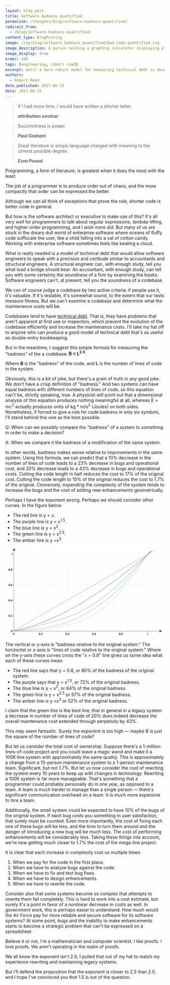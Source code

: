 ```yaml
---
layout: blog_post
title: Software badness quantified
permalink: /thoughts/blog/software-badness-quantified/
redirect_from:
  - /blog/software-badness-quantified/
content_type: BlogPosting
image: /img/blog/software_badness_quantified/bad-code-quantified.svg
image_description: A person holding a graphing calculator displaying plot data.
image_display: true
order: 200
tags: [engineering, robert read]
excerpt: Until a more robust model for measuring technical debt is developed, we suggest using a simple formula for measuring the "badness" of a codebase in order to facilitate system improvement decisions.
authors:
  - Robert Read
date_published: 2017-06-15
date: 2017-06-15
---
```

<blockquote class="post-blockquote" cite="http://quoteinvestigator.com/2012/04/28/shorter-letter/">
<p>If I had more time, I would have written a shorter letter.</p>
<cite><strong>attribution unclear</strong></cite>
</blockquote>

<blockquote class="post-blockquote" cite="http://www.paulgraham.com/power.html">
<p>Succinctness is power.</p>
<cite><strong>Paul Graham</strong></cite>
</blockquote>

<blockquote class="post-blockquote" cite="https://www.brainyquote.com/quotes/ezra_pound_398432">
<p>Great literature is simply language charged with meaning to the utmost possible degree.</p>
<cite><strong>Ezra Pound</strong></cite>
</blockquote>

Programming, a form of literature, is greatest when it does the most with the least.

The job of a programmer is to produce order out of chaos, and the more compactly that order can be expressed the better.

Although we can all think of exceptions that prove the rule, shorter code is better code in general.

But how is the software architect or executive to make use of this? It's all very well for programmers to talk about regular expressions, lambda-lifting, and higher-order programming, and I wish more did. But many of us are stuck in the dreary dull world of enterprise software where oceans of fluffy code suffocate the user, like a child falling into a vat of cotton candy. Working with enterprise software sometimes feels like beating a cloud.

What is really needed is a model of technical debt that would allow software engineers to speak with a precision and certitude similar to accountants and structural engineers. A structural engineer can, with enough study, tell you what load a bridge should bear. An accountant, with enough study, can tell you with some certainty the soundness of a firm by examining the books. Software engineers can't, at present, tell you the soundness of a codebase.

We can of course judge a codebase by two active criteria: if people use it, it's valuable. If it's testable, it's somewhat sound, to the extent that our tests measure fitness. But we can't examine a codebase and determine what the maintenance costs will be.

Codebases tend to have <a href="https://18f.gsa.gov/2015/09/04/what-is-technical-debt/">technical debt</a>. That is, they have problems that aren't apparent at first use or inspection, which prevent the evolution of the codebase efficiently and increase the maintenance costs. I'll take my hat off to anyone who can produce a good model of technical debt that's as useful as double-entry bookkeeping.

But in the meantime, I suggest this simple formula for measuring the "badness" of the a codebase: **B = L<sup>2.5</sup>**.

Where **B** is the "badness" of the code, and **L** is the number of lines of code in the system.

Obviously, this is a bit of joke, but there's a grain of truth in any good joke. We don't have a crisp definition of "badness." And two systems can have equal badness with different numbers of lines of code, so this equation can't be, strictly speaking, true. A physicist will point out that a dimensional analysis of this equation produces nothing meaningful at all, whereas E = mc<sup>2</sup> actually produces units of kg * m/s<sup>2</sup> (Joules) on both sides. Nonetheless, if forced to give a rule for code badness in only six symbols, I'll stand behind this one as the best possible.

Q: When can we possibly compare the "badness" of a system to something in order to make a decision?

A: When we compare it the badness of a modification of the same system.

In other words, badness makes sense relative to improvements in the same system. Using this formula, we can predict that a 10% decrease in the number of lines of code leads to a 23% decrease in bugs and operational cost, and 20% decrease leads to a 43% decrease in bugs and operational costs. Cutting the code length in half reduces the cost to 17% of the original cost. Cutting the code length to 10% of the original reduces the cost to 1.7% of the original. Conversely, expanding the complexity of the system tends to increase the bugs and the cost of adding new enhancements geometrically.

Perhaps I have the exponent wrong. Perhaps we should consider other curves. In the figure below:

- The red line is y = x.
- The purple line is y = x<sup>1.5</sup>.
- The blue line is y = x<sup>2</sup>.
- The green line is y = x<sup>2.5</sup>.
- The amber line is y =x<sup>3</sup>.

![A graph showing the plot curves of different software badness quantification formulas.](/img/blog/software_badness_quantified/software-badness-quantified-graph.svg)

The vertical or y-axis is "badness relative to the original system." The horizontal or x-axis is "lines of code relative to the original system." Where on the y-axis these curves cross the "x = 0.8" line gives us some idea what each of these curves mean.

- The red line says that y = 0.8, or 80% of the badness of the original system.
- The purple says that y = x<sup>1.5</sup>, or 72% of the original badness.
- The blue line is y = x<sup>2</sup>, or 64% of the original badness.
- The green line is y = x<sup>2.5</sup> or 57% of the original badness.
- The amber line is y =x<sup>3</sup> or 52% of the original badness.

I claim that the green line is the best line; that in general in a legacy system a decrease in number of lines of code of 20% does indeed decrease the overall maintenance cost extended through perpetuity by 43%.

This may seem fantastic. Surely the exponent is too high &mdash; maybe B is just the square of the number of lines of code?

But let us consider the total cost of ownership. Suppose there's a 1-million-lines-of-code project and you could wave a magic wand and make it a 100K-line system with approximately the same quality. This is approximately a change from a 10-person maintenance system to a 1-person maintenance team. Significant, but not 1.7%. But let us now consider the cost of rewriting the system every 10 years to keep up with changes in technology. Rewriting a 100K system is far more manageable. That's something that a programmer could probably personally do in one year, as opposed to a team. A team is much harder to manage than a single person &mdash; there's significant communication overhead on a team. It is much more expensive to hire a team.

Additionally, the small system could be expected to have 10% of the bugs of the original system. If each bug costs you something in user satisfaction, that surely must be counted. Even more importantly, the cost of fixing each one of these bugs will be less, and the time to turn them around and the danger of introducing a new bug will be much less. The cost of performing enhancements will be considerably less. Taking these things into account, we're now getting much closer to 1.7% the cost of the mega-line project.

It is clear that each increase in complexity cost us multiple times:

1. When we pay for the code in the first place.
2. When we have to analyze bugs against the code.
3. When we have to fix and test bug fixes.
4. When we have to design enhancements.
5. When we have to rewrite the code.

Consider also that some systems become so complex that attempts to rewrite them fail completely. This is hard to work into a cost estimate, but surely it's a point in favor of a nonlinear decrease in costs as well. In government work, this is perhaps easier to understand. How much would the Air Force pay for more reliable and secure software for its software systems? At some point, bugs and the inability to make enhancements starts to become a strategic problem that can't be expressed on a spreadsheet.

Believe it or not, I'm a mathematician and computer scientist. I like proofs. I love proofs. We aren't operating in the realm of proofs.

We all know the exponent isn't 2.5; I pulled that out of my hat to match my experience rewriting and maintaining legacy systems.

But I'll defend the proposition that the exponent is closer to 2.5 than 2.0, and I hope I've convinced you that 1.5 is out of the question.
